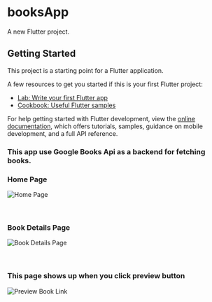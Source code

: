 # booksApp

A new Flutter project.

## Getting Started

This project is a starting point for a Flutter application.

A few resources to get you started if this is your first Flutter project:

- [Lab: Write your first Flutter app](https://docs.flutter.dev/get-started/codelab)
- [Cookbook: Useful Flutter samples](https://docs.flutter.dev/cookbook)

For help getting started with Flutter development, view the
[online documentation](https://docs.flutter.dev/), which offers tutorials,
samples, guidance on mobile development, and a full API reference.

<div>
  <h3>This app use Google Books Api as a backend for fetching books.</h3>
</div>


<div>
  <h3>Home Page</h3>
  <img src="https://github.com/mahmoudashraf01/BookApps/assets/126792022/94f535be-a233-4893-a582-f59d98174663" alt="Home Page">
</div>
<br><br>

<div>
  <h3>Book Details Page</h3>
  <img src="https://github.com/mahmoudashraf01/BookApps/assets/126792022/16a8d03b-1038-4204-b685-c16b5eb18742" alt="Book Details Page">  
</div>
<br><br>

<div>
  <h3>This page shows up when you click preview button</h3>
  <img src="https://github.com/mahmoudashraf01/BookApps/assets/126792022/02508bc5-5a7a-4a9c-95c2-fe77aaba71bd" alt="Preview Book Link">
</div>
<br><br>
